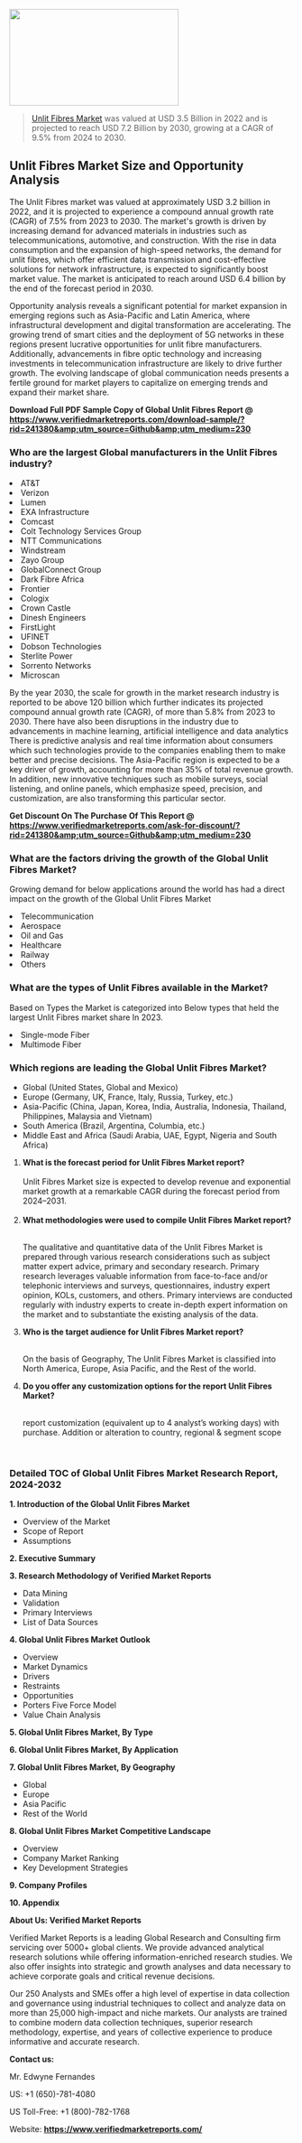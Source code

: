 <img src="https://ffe5etoiles.com/wp-content/uploads/2024/12/MST1-300x171.png" alt="" width="300" height="171" class="alignnone size-medium wp-image-20088" /><blockquote><p><p><a href="https://www.verifiedmarketreports.com/download-sample/?rid=241380&utm_source=Github&utm_medium=230" target="_blank">Unlit Fibres Market</a> was valued at USD 3.5 Billion in 2022 and is projected to reach USD 7.2 Billion by 2030, growing at a CAGR of 9.5% from 2024 to 2030.</p></blockquote><p><h2>Unlit Fibres Market Size and Opportunity Analysis</h2><p>The Unlit Fibres market was valued at approximately USD 3.2 billion in 2022, and it is projected to experience a compound annual growth rate (CAGR) of 7.5% from 2023 to 2030. The market's growth is driven by increasing demand for advanced materials in industries such as telecommunications, automotive, and construction. With the rise in data consumption and the expansion of high-speed networks, the demand for unlit fibres, which offer efficient data transmission and cost-effective solutions for network infrastructure, is expected to significantly boost market value. The market is anticipated to reach around USD 6.4 billion by the end of the forecast period in 2030.</p><p>Opportunity analysis reveals a significant potential for market expansion in emerging regions such as Asia-Pacific and Latin America, where infrastructural development and digital transformation are accelerating. The growing trend of smart cities and the deployment of 5G networks in these regions present lucrative opportunities for unlit fibre manufacturers. Additionally, advancements in fibre optic technology and increasing investments in telecommunication infrastructure are likely to drive further growth. The evolving landscape of global communication needs presents a fertile ground for market players to capitalize on emerging trends and expand their market share.</p></p><p class=""><strong>Download Full PDF Sample Copy of Global Unlit Fibres Report @ <a href="https://www.verifiedmarketreports.com/download-sample/?rid=241380&amp;utm_source=Github&amp;utm_medium=230" target="_blank">https://www.verifiedmarketreports.com/download-sample/?rid=241380&amp;utm_source=Github&amp;utm_medium=230</a></strong></p><h3 id="" class="">Who are the largest Global manufacturers in the Unlit Fibres industry?</h3><p><li>AT&T</li><li> Verizon</li><li> Lumen</li><li> EXA Infrastructure</li><li> Comcast</li><li> Colt Technology Services Group</li><li> NTT Communications</li><li> Windstream</li><li> Zayo Group</li><li> GlobalConnect Group</li><li> Dark Fibre Africa</li><li> Frontier</li><li> Cologix</li><li> Crown Castle</li><li> Dinesh Engineers</li><li> FirstLight</li><li> UFINET</li><li> Dobson Technologies</li><li> Sterlite Power</li><li> Sorrento Networks</li><li> Microscan</li></p><div class=""><div class="" dir="" data-message-author-role="" data-message-id="" data-message-model-slug=""><div class=""><div class=""><div class=""><div class="" dir="" data-message-author-role="" data-message-id="" data-message-model-slug=""><div class=""><div class=""><p>By the year 2030, the scale for growth in the market research industry is reported to be above 120 billion which further indicates its projected compound annual growth rate (CAGR), of more than 5.8% from 2023 to 2030. There have also been disruptions in the industry due to advancements in machine learning, artificial intelligence and data analytics There is predictive analysis and real time information about consumers which such technologies provide to the companies enabling them to make better and precise decisions. The Asia-Pacific region is expected to be a key driver of growth, accounting for more than 35% of total revenue growth. In addition, new innovative techniques such as mobile surveys, social listening, and online panels, which emphasize speed, precision, and customization, are also transforming this particular sector.</p><p><strong>Get Discount On The Purchase Of This Report @&nbsp; <a href="https://www.verifiedmarketreports.com/ask-for-discount/?rid=241380&amp;utm_source=Github&amp;utm_medium=230" target="_blank">https://www.verifiedmarketreports.com/ask-for-discount/?rid=241380&amp;utm_source=Github&amp;utm_medium=230</a></strong></p></div></div></div></div></div></div></div></div><h3 id="" class="">What are the factors driving the growth of the Global Unlit Fibres Market?</h3><p id="" class="">Growing demand for below applications around the world has had a direct impact on the growth of the Global Unlit Fibres Market</p><p id="" class=""><li>Telecommunication</li><li> Aerospace</li><li> Oil and Gas</li><li> Healthcare</li><li> Railway</li><li> Others</li></p><h3 id="" class="">What are the types of Unlit Fibres available in the Market?</h3><p id="" class="">Based on Types the Market is categorized into Below types that held the largest Unlit Fibres market share In 2023.</p><p id="" class=""><li>Single-mode Fiber</li><li> Multimode Fiber</li></p><h3 id="" class="">Which regions are leading the Global Unlit Fibres Market?</h3><ul><li>Global (United States, Global and Mexico)</li><li>Europe (Germany, UK, France, Italy, Russia, Turkey, etc.)</li><li>Asia-Pacific (China, Japan, Korea, India, Australia, Indonesia, Thailand, Philippines, Malaysia and Vietnam)</li><li>South America (Brazil, Argentina, Columbia, etc.)</li><li>Middle East and Africa (Saudi Arabia, UAE, Egypt, Nigeria and South Africa)</li></ul><p><ol><li><strong>What is the forecast period for Unlit Fibres Market report?<br /></strong><br /><span data-sheets-root="1" data-sheets-value="{&quot;1&quot;:2,&quot;2&quot;:&quot;XXXX size is expected to develop revenue and exponential market growth at a remarkable CAGR during the forecast period from 2024&ndash;2030.&quot;}" data-sheets-userformat="{&quot;2&quot;:12674,&quot;4&quot;:{&quot;1&quot;:2,&quot;2&quot;:16776960},&quot;10&quot;:2,&quot;11&quot;:0,&quot;15&quot;:&quot;Arial&quot;,&quot;16&quot;:12}">Unlit Fibres Market size is expected to develop revenue and exponential market growth at a remarkable CAGR during the forecast period from 2024&ndash;2031.</span><br /><br /></li><li><strong>What methodologies were used to compile Unlit Fibres Market report?<br /><br /></strong><p>The qualitative and quantitative data of the&nbsp;Unlit Fibres Market is prepared through various research considerations such as subject matter expert advice, primary and secondary research. Primary research leverages valuable information from face-to-face and/or telephonic interviews and surveys, questionnaires, industry expert opinion, KOLs, customers, and others. Primary interviews are conducted regularly with industry experts to create in-depth expert information on the market and to substantiate the existing analysis of the data.&nbsp;</p></li><li><strong>Who is the target audience for Unlit Fibres Market report?<br /><br /></strong><p>On the basis of Geography, The&nbsp;Unlit Fibres Market is classified into North America, Europe, Asia Pacific, and the Rest of the world.</p></li><li><strong>Do you offer any customization options for the report Unlit Fibres Market?<br /><br /></strong><p>report customization (equivalent up to 4 analyst&rsquo;s working days) with purchase. Addition or alteration to country, regional &amp; segment scope</p><p>&nbsp;</p></li></ol></p><h3 id="" class="">Detailed TOC of Global Unlit Fibres Market Research Report, 2024-2032</h3><p id="" class=""><strong>1. Introduction of the Global Unlit Fibres Market</strong></p><ul><li>Overview of the Market</li><li>Scope of Report</li><li>Assumptions</li></ul><p id="" class=""><strong>2. Executive Summary</strong></p><p id="" class=""><strong>3. Research Methodology of&nbsp;Verified Market Reports</strong></p><ul><li>Data Mining</li><li>Validation</li><li>Primary Interviews</li><li>List of Data Sources</li></ul><p id="" class=""><strong>4. Global Unlit Fibres Market Outlook</strong></p><ul><li>Overview</li><li>Market Dynamics</li><li>Drivers</li><li>Restraints</li><li>Opportunities</li><li>Porters Five Force Model</li><li>Value Chain Analysis</li></ul><p id="" class=""><strong>5. Global Unlit Fibres Market, By&nbsp;Type</strong></p><p id="" class=""><strong>6. Global Unlit Fibres Market, By Application</strong></p><p id="" class=""><strong>7. Global Unlit Fibres Market, By Geography</strong></p><ul><li>Global</li><li>Europe</li><li>Asia Pacific</li><li>Rest of the World</li></ul><p id="" class=""><strong>8. Global Unlit Fibres Market Competitive Landscape</strong></p><ul><li>Overview</li><li>Company Market Ranking</li><li>Key Development Strategies</li></ul><p id="" class=""><strong>9. Company Profiles</strong></p><p id="" class=""><strong>10. Appendix</strong></p><p id="" class=""><strong>About Us: Verified Market Reports</strong></p><p id="" class="">Verified Market Reports is a leading Global Research and Consulting firm servicing over 5000+ global clients. We provide advanced analytical research solutions while offering information-enriched research studies. We also offer insights into strategic and growth analyses and data necessary to achieve corporate goals and critical revenue decisions.</p><p id="" class="">Our 250 Analysts and SMEs offer a high level of expertise in data collection and governance using industrial techniques to collect and analyze data on more than 25,000 high-impact and niche markets. Our analysts are trained to combine modern data collection techniques, superior research methodology, expertise, and years of collective experience to produce informative and accurate research.</p><p id="" class=""><strong>Contact us:</strong></p><p id="" class="">Mr. Edwyne Fernandes</p><p id="" class="">US: +1 (650)-781-4080</p><p id="" class="">US Toll-Free: +1 (800)-782-1768</p><p id="" class="">Website: <a target="" data-test-app-aware-link=""><strong>https://www.verifiedmarketreports.com/</strong></a></p>
